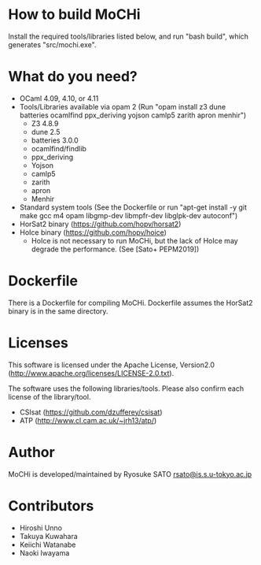 How to build MoCHi
==================

 Install the required tools/libraries listed below,
 and run "bash build", which generates "src/mochi.exe".


What do you need?
=================

- OCaml 4.09, 4.10, or 4.11
- Tools/Libraries available via opam 2
  (Run "opam install z3 dune batteries ocamlfind ppx_deriving yojson camlp5 zarith apron menhir")
    - Z3 4.8.9
    - dune 2.5
    - batteries 3.0.0
    - ocamlfind/findlib
    - ppx_deriving
    - Yojson
    - camlp5
    - zarith
    - apron
    - Menhir
- Standard system tools (See the Dockerfile or run "apt-get install -y git make gcc m4 opam libgmp-dev libmpfr-dev libglpk-dev autoconf")
- HorSat2 binary (https://github.com/hopv/horsat2)
- HoIce binary (https://github.com/hopv/hoice)
    - HoIce is not necessary to run MoCHi, but the lack of HoIce may degrade the performance. (See [Sato+ PEPM2019])

Dockerfile
==========

 There is a Dockerfile for compiling MoCHi.
 Dockerfile assumes the HorSat2 binary is in the same directory.


Licenses
========

 This software is licensed under the Apache License, Version2.0 (http://www.apache.org/licenses/LICENSE-2.0.txt).

 The software uses the following libraries/tools.
 Please also confirm each license of the library/tool.
- CSIsat (https://github.com/dzufferey/csisat)
- ATP (http://www.cl.cam.ac.uk/~jrh13/atp/)


Author
=======

 MoCHi is developed/maintained by Ryosuke SATO <rsato@is.s.u-tokyo.ac.jp>


Contributors
============

- Hiroshi Unno
- Takuya Kuwahara
- Keiichi Watanabe
- Naoki Iwayama
